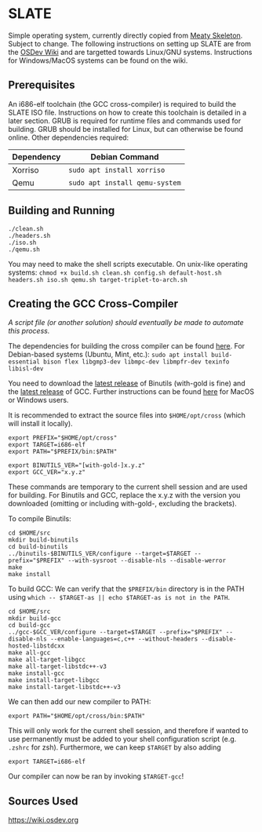 # SLATE
Simple operating system, currently directly copied from [Meaty Skeleton](https://wiki.osdev.org/Meaty_Skeleton). 
Subject to change.
The following instructions on setting up SLATE are from the [OSDev Wiki](https://wiki.osdev.org) and are targetted towards Linux/GNU systems.
Instructions for Windows/MacOS systems can be found on the wiki.


## Prerequisites
An i686-elf toolchain (the GCC cross-compiler) is required to build the SLATE ISO file. Instructions on how to create this toolchain is detailed in a later section.
GRUB is required for runtime files and commands used for building. GRUB should be installed for Linux, but can otherwise be found online. 
Other dependencies required:

| Dependency                     | Debian Command |
| ---------- | ------------------------------ |
| Xorriso              | `sudo apt install xorriso`                                   |
| Qemu                 | `sudo apt install qemu-system`                               |


## Building and Running
```
./clean.sh 
./headers.sh 
./iso.sh 
./qemu.sh
```
You may need to make the shell scripts executable. On unix-like operating systems:
`chmod +x build.sh clean.sh config.sh default-host.sh headers.sh iso.sh qemu.sh target-triplet-to-arch.sh`

## Creating the GCC Cross-Compiler
*A script file (or another solution) should eventually be made to automate this process.*

The dependencies for building the cross compiler can be found [here](https://wiki.osdev.org/GCC_Cross-Compiler#Installing_Dependencies).
For Debian-based systems (Ubuntu, Mint, etc.):
`sudo apt install build-essential bison flex libgmp3-dev libmpc-dev libmpfr-dev texinfo libisl-dev`

You need to download the [latest release](https://ftp.gnu.org/gnu/binutils/?C=M;O=D) of Binutils (with-gold is fine) and the [latest release](https://ftp.gnu.org/gnu/gcc/?C=N;O=D) of GCC.
Further instructions can be found [here](https://wiki.osdev.org/GCC_Cross-Compiler#macOS_Users) for MacOS or Windows users.

It is recommended to extract the source files into `$HOME/opt/cross` (which will install it locally).
```
export PREFIX="$HOME/opt/cross"
export TARGET=i686-elf
export PATH="$PREFIX/bin:$PATH"

export BINUTILS_VER="[with-gold-]x.y.z"
export GCC_VER="x.y.z"
```
These commands are temporary to the current shell session and are used for building.
For Binutils and GCC, replace the x.y.z with the version you downloaded (omitting or including with-gold-, excluding the brackets).

To compile Binutils:
```
cd $HOME/src 
mkdir build-binutils
cd build-binutils
../binutils-$BINUTILS_VER/configure --target=$TARGET --prefix="$PREFIX" --with-sysroot --disable-nls --disable-werror
make
make install
```

To build GCC:
We can verify that the `$PREFIX/bin` directory is in the PATH using `which -- $TARGET-as || echo $TARGET-as is not in the PATH`.

```
cd $HOME/src 
mkdir build-gcc
cd build-gcc
../gcc-$GCC_VER/configure --target=$TARGET --prefix="$PREFIX" --disable-nls --enable-languages=c,c++ --without-headers --disable-hosted-libstdcxx
make all-gcc
make all-target-libgcc
make all-target-libstdc++-v3
make install-gcc
make install-target-libgcc
make install-target-libstdc++-v3
```

We can then add our new compiler to PATH:
```
export PATH="$HOME/opt/cross/bin:$PATH"
```
This will only work for the current shell session, and therefore if wanted to use permanently must be added to your shell configuration script (e.g. `.zshrc` for zsh).
Furthermore, we can keep `$TARGET` by also adding
```
export TARGET=i686-elf
```

Our compiler can now be ran by invoking `$TARGET-gcc`!

## Sources Used
https://wiki.osdev.org
